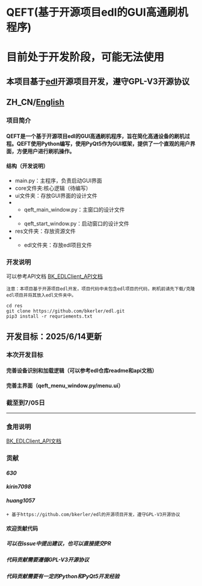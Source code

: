 # QEFT(基于开源项目edl的GUI高通刷机程序)

# 目前处于开发阶段，可能无法使用

## 本项目基于[edl](https://github.com/bkerler/edl)开源项目开发，遵守GPL-V3开源协议

## ZH_CN/[English](EN_README.md)

### 项目简介

#### QEFT是一个基于开源项目edl的GUI高通刷机程序，旨在简化高通设备的刷机过程。QEFT使用Python编写，使用PyQt5作为GUI框架，提供了一个直观的用户界面，方便用户进行刷机操作。
#### 结构（开发说明）
- main.py：主程序，负责启动GUI界面
- core文件夹:核心逻辑（待编写）
- ui文件夹：存放GUI界面的设计文件
- - qeft_main_window.py：主窗口的设计文件
- - qeft_start_window.py：启动窗口的设计文件
- res文件夹：存放资源文件
- - edl文件夹：存放edl项目文件

### 开发说明
可以参考API文档
[BK_EDLClient_API文档](BK_EDLVLIENT_API_README.md)
~~~
注意：本项目基于开源项目edl开发，项目代码中未包含edl项目的代码，刷机前请先下载/克隆edl项目并将其放入edl文件夹中。

cd res
git clone https://github.com/bkerler/edl.git
pip3 install -r requriements.txt
~~~

## 开发目标：2025/6/14更新
### 本次开发目标
#### 完善设备识别和加载逻辑（可以参考edl仓库readme和api文档）
#### 完善主界面（qeft_menu_window.py/menu.ui）
### 截至到7/05日
---

### 食用说明
[BK_EDLClient_API文档](BK_EDLVLIENT_API_README.md)

### 贡献
#### *630*
#### *kirin7098*
#### *huang1057*
~~~
+ 基于https://github.com/bkerler/edl的开源项目开发，遵守GPL-V3开源协议
~~~
#### 欢迎贡献代码
##### 可以在issue中提出建议，也可以直接提交PR
##### 代码贡献需要遵循GPL-V3开源协议
##### 代码贡献需要有一定的Python和PyQt5开发经验